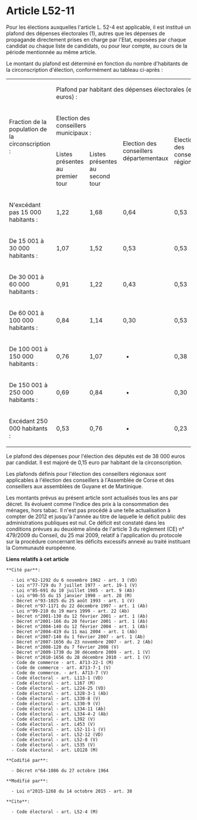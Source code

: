 # Article L52-11

Pour les élections auxquelles l'article L. 52-4 est applicable, il est institué un plafond des dépenses électorales (1),
autres que les dépenses de propagande directement prises en charge par l'Etat, exposées par chaque candidat ou chaque liste
de candidats, ou pour leur compte, au cours de la période mentionnée au même article. 

Le montant du plafond est déterminé en fonction du nombre d'habitants de la circonscription d'élection, conformément au
tableau ci-après : 

<table>
  <tbody>
    <tr>
      <td width="123" rowspan="3">

Fraction de la population de la circonscription : 

</td>
      <td width="491" colspan="4">

Plafond par habitant des dépenses électorales (en euros) : 

</td>
    </tr>
    <tr>
      <td width="246" colspan="2">

Election des conseillers municipaux : 

</td>
      <td rowspan="2" width="123">

Election des conseillers départementaux 

</td>
      <td width="123" rowspan="2">

Election des conseillers régionaux 

</td>
    </tr>
    <tr>
      <td width="123">

Listes présentes au premier tour 

</td>
      <td width="123">

Listes présentes au second tour 

</td>
    </tr>
    <tr>
      <td width="123">

N'excédant pas 15 000 habitants : 

</td>
      <td width="123">

1,22 

</td>
      <td width="123">

1,68 

</td>
      <td width="123">

0,64 

</td>
      <td width="123">

0,53 

</td>
    </tr>
    <tr>
      <td width="123">

De 15 001 à 30 000 habitants : 

</td>
      <td width="123">

1,07 

</td>
      <td width="123">

1,52 

</td>
      <td width="123">

0,53 

</td>
      <td width="123">

0,53 

</td>
    </tr>
    <tr>
      <td width="123">

De 30 001 à 60 000 habitants : 

</td>
      <td width="123">

0,91 

</td>
      <td width="123">

1,22 

</td>
      <td width="123">

0,43 

</td>
      <td width="123">

0,53 

</td>
    </tr>
    <tr>
      <td width="123">

De 60 001 à 100 000 habitants : 

</td>
      <td width="123">

0,84 

</td>
      <td width="123">

1,14 

</td>
      <td width="123">

0,30 

</td>
      <td width="123">

0,53 

</td>
    </tr>
    <tr>
      <td width="123">

De 100 001 à 150 000 habitants : 

</td>
      <td width="123">

0,76 

</td>
      <td width="123">

1,07

</td>
      <td width="123">

-

</td>
      <td width="123">

0,38 

</td>
    </tr>
    <tr>
      <td width="123">

De 150 001 à 250 000 habitants : 

</td>
      <td width="123">

0,69 

</td>
      <td width="123">

0,84

</td>
      <td width="123">

-

</td>
      <td width="123">

0,30 

</td>
    </tr>
    <tr>
      <td width="123">

Excédant 250 000 habitants : 

</td>
      <td width="123">

0,53 

</td>
      <td width="123">

0,76

</td>
      <td width="123">

-

</td>
      <td width="123">

0,23 

</td>
    </tr>
  </tbody>
</table>

Le plafond des dépenses pour l'élection des députés est de 38 000 euros par candidat. Il est majoré de 0,15 euro par habitant
de la circonscription. 

Les plafonds définis pour l'élection des conseillers régionaux sont applicables à l'élection des conseillers à l'Assemblée de
Corse et des conseillers aux assemblées de Guyane et de Martinique. 

Les montants prévus au présent article sont actualisés tous les ans par décret. Ils évoluent comme l'indice des prix à la
consommation des ménages, hors tabac. Il n'est pas procédé à une telle actualisation à compter de 2012 et jusqu'à l'année au
titre de laquelle le déficit public des administrations publiques est nul. Ce déficit est constaté dans les conditions
prévues au deuxième alinéa de l'article 3 du règlement (CE) n° 479/2009 du Conseil, du 25 mai 2009, relatif à l'application
du protocole sur la procédure concernant les déficits excessifs annexé au traité instituant la Communauté européenne.

**Liens relatifs à cet article**

	**Cité par**:

	  - Loi n°62-1292 du 6 novembre 1962 - art. 3 (VD)
	  - Loi n°77-729 du 7 juillet 1977 - art. 19-1 (V)
	  - Loi n°85-691 du 10 juillet 1985 - art. 9 (Ab)
	  - Loi n°90-55 du 15 janvier 1990 - art. 28 (M)
	  - Décret n°93-1025 du 25 août 1993 - art. 1 (V)
	  - Décret n°97-1171 du 22 décembre 1997 - art. 1 (Ab)
	  - Loi n°99-210 du 19 mars 1999 - art. 22 (Ab)
	  - Décret n°2001-130 du 12 février 2001 - art. 1 (Ab)
	  - Décret n°2001-166 du 20 février 2001 - art. 1 (Ab)
	  - Décret n°2004-140 du 12 février 2004 - art. 1 (Ab)
	  - Décret n°2004-419 du 11 mai 2004 - art. 1 (Ab)
	  - Décret n°2007-140 du 1 février 2007 - art. 1 (Ab)
	  - Décret n°2007-1656 du 23 novembre 2007 - art. 2 (Ab)
	  - Décret n°2008-120 du 7 février 2008 (V)
	  - Décret n°2009-1730 du 30 décembre 2009 - art. 1 (V)
	  - Décret n°2010-1656 du 28 décembre 2010 - art. 1 (V)
	  - Code de commerce - art. A713-22-1 (M)
	  - Code de commerce - art. A713-7-1 (V)
	  - Code de commerce. - art. A713-7 (V)
	  - Code électoral - art. L113-1 (VD)
	  - Code électoral - art. L167 (M)
	  - Code électoral - art. L224-25 (VD)
	  - Code électoral - art. L328-3-1 (Ab)
	  - Code électoral - art. L330-8 (V)
	  - Code électoral - art. L330-9 (V)
	  - Code électoral - art. L334-11 (Ab)
	  - Code électoral - art. L334-4-2 (Ab)
	  - Code électoral - art. L392 (V)
	  - Code électoral - art. L453 (V)
	  - Code électoral - art. L52-11-1 (V)
	  - Code électoral - art. L52-12 (VD)
	  - Code électoral - art. L52-8 (V)
	  - Code électoral - art. L535 (V)
	  - Code électoral - art. LO128 (M)

	**Codifié par**:

	  - Décret n°64-1086 du 27 octobre 1964

	**Modifié par**:

	  - Loi n°2015-1268 du 14 octobre 2015 - art. 38

	**Cite**:

	  - Code électoral - art. L52-4 (M)
